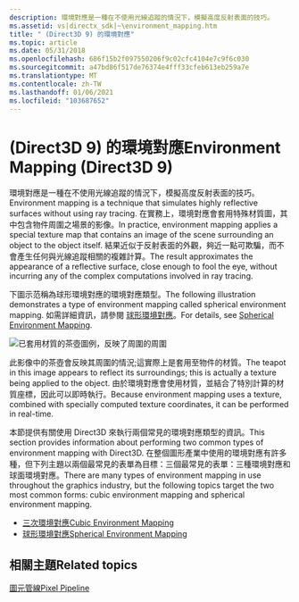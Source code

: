 ```yaml
---
description: 環境對應是一種在不使用光線追蹤的情況下，模擬高度反射表面的技巧。
ms.assetid: vs|directx_sdk|~\environment_mapping.htm
title: " (Direct3D 9) 的環境對應"
ms.topic: article
ms.date: 05/31/2018
ms.openlocfilehash: 686f15b2f097550206f9c02cfc4104e7c9f6c030
ms.sourcegitcommit: a47bd86f517de76374e4fff33cfeb613eb259a7e
ms.translationtype: MT
ms.contentlocale: zh-TW
ms.lasthandoff: 01/06/2021
ms.locfileid: "103687652"
---
```

# <a name="environment-mapping-direct3d-9"></a><span data-ttu-id="9df42-103"> (Direct3D 9) 的環境對應</span><span class="sxs-lookup"><span data-stu-id="9df42-103">Environment Mapping (Direct3D 9)</span></span>

<span data-ttu-id="9df42-104">環境對應是一種在不使用光線追蹤的情況下，模擬高度反射表面的技巧。</span><span class="sxs-lookup"><span data-stu-id="9df42-104">Environment mapping is a technique that simulates highly reflective surfaces without using ray tracing.</span></span> <span data-ttu-id="9df42-105">在實務上，環境對應會套用特殊材質圖，其中包含物件周圍之場景的影像。</span><span class="sxs-lookup"><span data-stu-id="9df42-105">In practice, environment mapping applies a special texture map that contains an image of the scene surrounding an object to the object itself.</span></span> <span data-ttu-id="9df42-106">結果近似于反射表面的外觀，夠近一點可欺騙，而不會產生任何與光線追蹤相關的複雜計算。</span><span class="sxs-lookup"><span data-stu-id="9df42-106">The result approximates the appearance of a reflective surface, close enough to fool the eye, without incurring any of the complex computations involved in ray tracing.</span></span>

<span data-ttu-id="9df42-107">下圖示范稱為球形環境對應的環境對應類型。</span><span class="sxs-lookup"><span data-stu-id="9df42-107">The following illustration demonstrates a type of environment mapping called spherical environment mapping.</span></span> <span data-ttu-id="9df42-108">如需詳細資訊，請參閱 [球形環境對應](spherical-environment-mapping.md)。</span><span class="sxs-lookup"><span data-stu-id="9df42-108">For details, see [Spherical Environment Mapping](spherical-environment-mapping.md).</span></span>

![已套用材質的茶壺圖例，反映了周圍的周圍](images/spheremapped-teapot.png)

<span data-ttu-id="9df42-110">此影像中的茶壺會反映其周圍的情況;這實際上是套用至物件的材質。</span><span class="sxs-lookup"><span data-stu-id="9df42-110">The teapot in this image appears to reflect its surroundings; this is actually a texture being applied to the object.</span></span> <span data-ttu-id="9df42-111">由於環境對應會使用材質，並結合了特別計算的材質座標，因此可以即時執行。</span><span class="sxs-lookup"><span data-stu-id="9df42-111">Because environment mapping uses a texture, combined with specially computed texture coordinates, it can be performed in real-time.</span></span>

<span data-ttu-id="9df42-112">本節提供有關使用 Direct3D 來執行兩個常見的環境對應類型的資訊。</span><span class="sxs-lookup"><span data-stu-id="9df42-112">This section provides information about performing two common types of environment mapping with Direct3D.</span></span> <span data-ttu-id="9df42-113">在整個圖形產業中使用的環境對應有許多種，但下列主題以兩個最常見的表單為目標：三個最常見的表單：三種環境對應和球面環境對應。</span><span class="sxs-lookup"><span data-stu-id="9df42-113">There are many types of environment mapping in use throughout the graphics industry, but the following topics target the two most common forms: cubic environment mapping and spherical environment mapping.</span></span>

-   [<span data-ttu-id="9df42-114">三次環境對應</span><span class="sxs-lookup"><span data-stu-id="9df42-114">Cubic Environment Mapping</span></span>](cubic-environment-mapping.md)
-   [<span data-ttu-id="9df42-115">球形環境對應</span><span class="sxs-lookup"><span data-stu-id="9df42-115">Spherical Environment Mapping</span></span>](spherical-environment-mapping.md)

## <a name="related-topics"></a><span data-ttu-id="9df42-116">相關主題</span><span class="sxs-lookup"><span data-stu-id="9df42-116">Related topics</span></span>

<dl> <dt>

[<span data-ttu-id="9df42-117">圖元管線</span><span class="sxs-lookup"><span data-stu-id="9df42-117">Pixel Pipeline</span></span>](pixel-pipeline.md)
</dt> </dl>

 

 




